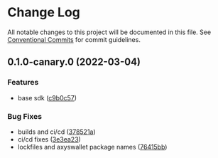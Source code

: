 # Change Log

All notable changes to this project will be documented in this file.
See [Conventional Commits](https://conventionalcommits.org) for commit guidelines.

## 0.1.0-canary.0 (2022-03-04)


### Features

* base sdk ([c9b0c57](https://github.com/get-bundled/bundled-sdk/commit/c9b0c571c7b5b544e7b1875edf7ef88c05a73fc0))


### Bug Fixes

* builds and ci/cd ([378521a](https://github.com/get-bundled/bundled-sdk/commit/378521aeac3c9c36ec73341d1738e0dc969407ac))
* ci/cd fixes ([3e3ea23](https://github.com/get-bundled/bundled-sdk/commit/3e3ea237bdefcfe8b55a373425fdf21f49935ac7))
* lockfiles and axyswallet package names ([76415bb](https://github.com/get-bundled/bundled-sdk/commit/76415bbca24113770e901e85292855b6ac5e4fa3))
